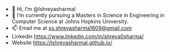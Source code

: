 - 👋 Hi, I’m @lshreyasharmal
- 🌱 I’m currently pursuing a Masters in Science in Engineering in Computer Science at Johns Hopkins University.
- 📫 Email me at ss.shreyasharma1609@gmail.com
- Linkedin https://www.linkedin.com/in/shreya0sharma/
- Website https://lshreyasharmal.github.io/

<!---
lshreyasharmal/lshreyasharmal is a ✨ special ✨ repository because its `README.md` (this file) appears on your GitHub profile.
You can click the Preview link to take a look at your changes.
--->
